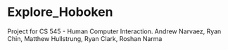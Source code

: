 # Explore_Hoboken
Project for CS 545 - Human Computer Interaction. 
Andrew Narvaez, Ryan Chin, Matthew Hullstrung, Ryan Clark, Roshan Narma

